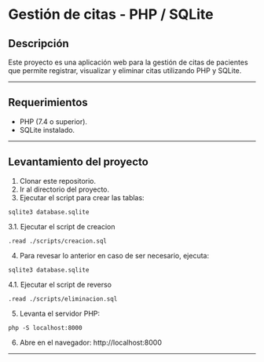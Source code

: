 
# Gestión de citas - PHP / SQLite

## Descripción

Este proyecto es una aplicación web para la gestión de citas de pacientes que permite registrar, visualizar y eliminar citas utilizando PHP y SQLite.

---

## Requerimientos

- PHP (7.4 o superior).
- SQLite instalado.

---

## Levantamiento del proyecto

1. Clonar este repositorio.
2. Ir al directorio del proyecto.
3. Ejecutar el script para crear las tablas: 

`sqlite3 database.sqlite`  

3.1. Ejecutar el script de creacion 

`.read ./scripts/creacion.sql` 

4. Para revesar lo anterior en caso de ser necesario, ejecuta: 

 `sqlite3 database.sqlite`    

4.1. Ejecutar el script de reverso

 `.read ./scripts/eliminacion.sql` 

5. Levanta el servidor PHP:

 `php -S localhost:8000`  

6. Abre en el navegador: http://localhost:8000  

---
